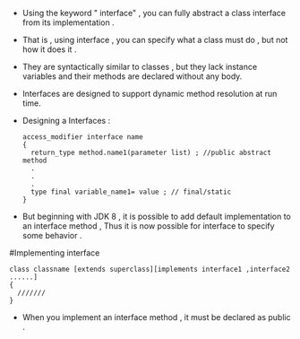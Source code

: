 - Using the keyword " interface" , you can fully abstract a class interface from its implementation .

- That is , using interface , you can specify what a class must do , but not how it does it .

- They are syntactically similar to classes , but they lack instance variables and their methods are declared without any body.

- Interfaces are designed to support dynamic method resolution at run time.



- Designing a  Interfaces :


      access_modifier interface name
      {
        return_type method.name1(parameter list) ; //public abstract method
        .
        .
        .
        type final variable_name1= value ; // final/static
      }



- But beginning with JDK 8 , it is possible to add  default implementation to an interface method , Thus it is now possible for interface to specify some behavior .

#Implementing interface

    class classname [extends superclass][implements interface1 ,interface2 ......]
    {
      ///////
    }

  * When you implement an interface method , it must be declared as public .
